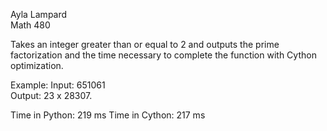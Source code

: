 Ayla Lampard  
Math 480  

Takes an integer greater than or equal to 2 and outputs the prime factorization and the time necessary to complete the function with Cython optimization.

Example: Input: 651061   
Output: 23 x 28307.

Time in Python: 219 ms
Time in Cython: 217 ms